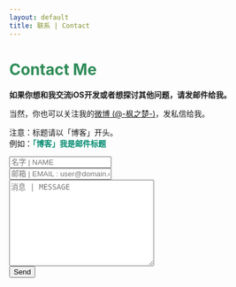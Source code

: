 ```yaml
---
layout: default
title: 联系 | Contact
---
```


<div id="contact">
  <h1 class="pageTitle"><font color="2E8B57">Contact Me</font></h1>
  <div class="contactContent">
    <p class="intro"><b>如果你想和我交流iOS开发或者想探讨其他问题，请发邮件给我。</b></p>
    <p>当然，你也可以关注我的<a href="http://weibo.com/fengzhichu">微博 (@-枫之楚-)</a>，发私信给我。</p>
    <p>注意：标题请以「博客」开头。<br />例如：<b><font color=#"2E8B57">「博客」我是邮件标题</font></b></p>
  </div>
  <!-- Check user input value. -->
  <script>
    function validateMsg(name, email, message) {
      //var insertHTMLContact = "<table><tr><td><input type="hidden" name="_next" value="{{ site.baseurl }}/contact.html" /></td></tr></table>";

      if (name == "" || email == "" || message == "") {
          alert("你有一项忘了填哦！");
          window.location.href="{{ site.baseurl }}/contact.html";          
      } else {
          window.location.href="{{ site.baseurl }}/thankyou.html";
      };
    }
  </script>
  
  <form action="http://formspree.io/contact@fengzhichu.com" method="POST">
    <!--<label for="name">名字 :</label>    -->
    <input type="text" id="name" name="name" placeholder="名字 | NAME" class="full-width"><br>
    <!--<label for="email">你的邮箱地址 :</label>-->
    <input type="email" id="email" name="_replyto" placeholder="邮箱 | EMAIL : user@domain.com" class="full-width"><br>
    <!--<label for="message">你想说的话 :</label>-->
    <textarea name="message" id="message" cols="30" rows="10" placeholder="消息 | MESSAGE" class="full-width"></textarea><br>
    <input type="submit" value="Send" onclick="validateMsg(name.value, email.value, message.value)" class="button">
    <input type="text" name="_gotcha" style="display:none" />
    <!--<input type="hidden" name="_subject" value="New submission!" />-->
  </form>

</div>